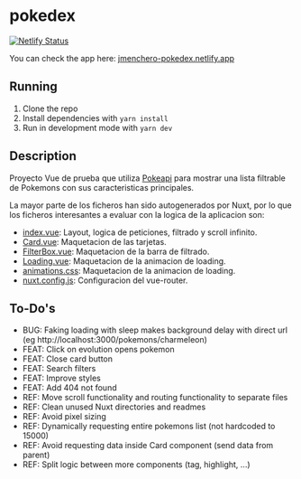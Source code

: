 # pokedex

[![Netlify Status](https://api.netlify.com/api/v1/badges/23b84609-d319-495a-af65-4eb0d21932c7/deploy-status)](https://app.netlify.com/sites/jmenchero-pokedex/deploys)

You can check the app here: [jmenchero-pokedex.netlify.app](https://jmenchero-pokedex.netlify.app/)

## Running

1. Clone the repo
2. Install dependencies with `yarn install`
3. Run in development mode with `yarn dev`

## Description

Proyecto Vue de prueba que utiliza [Pokeapi](https://pokeapi.co/) para mostrar una lista filtrable de Pokemons con sus caracteristicas principales.

La mayor parte de los ficheros han sido autogenerados por Nuxt, por lo que los ficheros interesantes a evaluar con la logica de la aplicacion son:

- [index.vue](frontend/pages/index.vue): Layout, logica de peticiones, filtrado y scroll infinito.
- [Card.vue](frontend/components/Card.vue): Maquetacion de las tarjetas.
- [FilterBox.vue](frontend/components/FilterBox.vue): Maquetacion de la barra de filtrado.
- [Loading.vue](frontend/components/Loading.vue): Maquetacion de la animacion de loading.
- [animations.css](frontend/assets/css/animations.css): Maquetacion de la animacion de loading.
- [nuxt.config.js](frontend/nuxt.config.js): Configuracion del vue-router.

## To-Do's

- BUG: Faking loading with sleep makes background delay with direct url (eg http://localhost:3000/pokemons/charmeleon)
- FEAT: Click on evolution opens pokemon
- FEAT: Close card button
- FEAT: Search filters
- FEAT: Improve styles
- FEAT: Add 404 not found
- REF: Move scroll functionality and routing functionality to separate files
- REF: Clean unused Nuxt directories and readmes
- REF: Avoid pixel sizing
- REF: Dynamically requesting entire pokemons list (not hardcoded to 15000)
- REF: Avoid requesting data inside Card component (send data from parent)
- REF: Split logic between more components (tag, highlight, ...)
